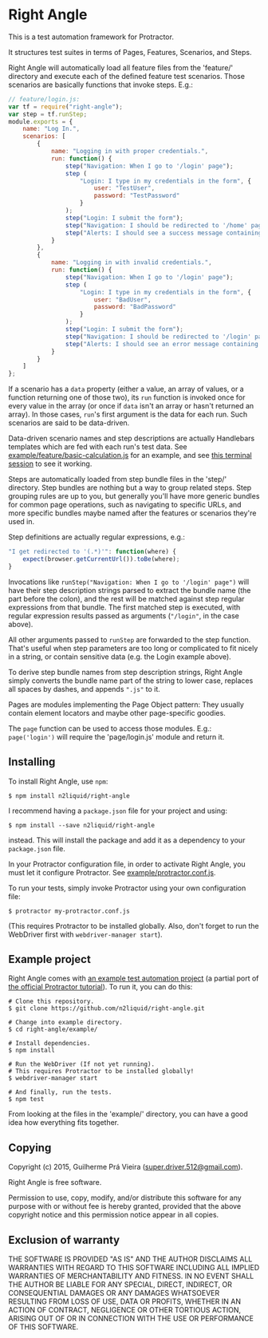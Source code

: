 Right Angle
===

This is a test automation framework for Protractor.

It structures test suites in terms of Pages, Features, Scenarios, and Steps.

Right Angle will automatically load all feature files from the 'feature/' directory and execute each of the defined feature test scenarios. Those scenarios are basically functions that invoke steps. E.g.:

```js
// feature/login.js:
var tf = require("right-angle");
var step = tf.runStep;
module.exports = {
	name: "Log In.",
	scenarios: [
		{
			name: "Logging in with proper credentials.",
			run: function() {
				step("Navigation: When I go to '/login' page");
				step (
					"Login: I type in my credentials in the form", {
						user: "TestUser",
						password: "TestPassword"
					}
				);
				step("Login: I submit the form");
				step("Navigation: I should be redirected to '/home' page");
				step("Alerts: I should see a success message containing the string 'welcome back'");
			}
		},
		{
			name: "Logging in with invalid credentials.",
			run: function() {
				step("Navigation: When I go to '/login' page");
				step (
					"Login: I type in my credentials in the form", {
						user: "BadUser",
						password: "BadPassword"
					}
				);
				step("Login: I submit the form");
				step("Navigation: I should be redirected to '/login' page");
				step("Alerts: I should see an error message containing the string 'invalid user name or password'");
			}
		}
	]
};
```

If a scenario has a `data` property (either a value, an array of values, or a function returning one of those two), its `run` function is invoked once for every value in the array (or once if `data` isn't an array or hasn't returned an array). In those cases, `run`'s first argument is the data for each run. Such scenarios are said to be data-driven.

Data-driven scenario names and step descriptions are actually Handlebars templates which are fed with each run's test data. See [example/feature/basic-calculation.js](example/feature/basic-calculation.js) for an example, and see [this terminal session](http://asciinema.org/a/17703) to see it working.

Steps are automatically loaded from step bundle files in the 'step/' directory. Step bundles are nothing but a way to group related steps. Step grouping rules are up to you, but generally you'll have more generic bundles for common page operations, such as navigating to specific URLs, and more specific bundles maybe named after the features or scenarios they're used in.

Step definitions are actually regular expressions, e.g.:

```js
"I get redirected to '(.*)'": function(where) {
	expect(browser.getCurrentUrl()).toBe(where);
}
```

Invocations like `runStep("Navigation: When I go to '/login' page")` will have their step description strings parsed to extract the bundle name (the part before the colon), and the rest will be matched against step regular expressions from that bundle. The first matched step is executed, with regular expression results passed as arguments (`"/login"`, in the case above).

All other arguments passed to `runStep` are forwarded to the step function. That's useful when step parameters are too long or complicated to fit nicely in a string, or contain sensitive data (e.g. the Login example above).

To derive step bundle names from step description strings, Right Angle simply converts the bundle name part of the string to lower case, replaces all spaces by dashes, and appends `".js"` to it.

Pages are modules implementing the Page Object pattern: They usually contain element locators and maybe other page-specific goodies.

The `page` function can be used to access those modules. E.g.: `page('login')` will require the 'page/login.js' module and return it.

Installing
---

To install Right Angle, use `npm`:

	$ npm install n2liquid/right-angle

I recommend having a `package.json` file for your project and using:

	$ npm install --save n2liquid/right-angle

instead. This will install the package and add it as a dependency to your `package.json` file.

In your Protractor configuration file, in order to activate Right Angle, you must let it configure Protractor. See [example/protractor.conf.js](example/protractor.conf.js).

To run your tests, simply invoke Protractor using your own configuration file:

	$ protractor my-protractor.conf.js

(This requires Protractor to be installed globally. Also, don't forget to run the WebDriver first with `webdriver-manager start`).

Example project
---

Right Angle comes with [an example test automation project](example/) (a partial port of [the official Protractor tutorial](https://angular.github.io/protractor/#/tutorial)). To run it, you can do this:

	# Clone this repository.
	$ git clone https://github.com/n2liquid/right-angle.git

	# Change into example directory.
	$ cd right-angle/example/

	# Install dependencies.
	$ npm install

	# Run the WebDriver (If not yet running).
	# This requires Protractor to be installed globally!
	$ webdriver-manager start

	# And finally, run the tests.
	$ npm test

From looking at the files in the 'example/' directory, you can have a good idea how everything fits together.

Copying
---

Copyright (c) 2015, Guilherme Prá Vieira (super.driver.512@gmail.com).

Right Angle is free software.

Permission to use, copy, modify, and/or distribute this software for any purpose with or without fee is hereby granted, provided that the above copyright notice and this permission notice appear in all copies.

Exclusion of warranty
---

THE SOFTWARE IS PROVIDED "AS IS" AND THE AUTHOR DISCLAIMS ALL WARRANTIES WITH REGARD TO THIS SOFTWARE INCLUDING ALL IMPLIED WARRANTIES OF MERCHANTABILITY AND FITNESS. IN NO EVENT SHALL THE AUTHOR BE LIABLE FOR ANY SPECIAL, DIRECT, INDIRECT, OR CONSEQUENTIAL DAMAGES OR ANY DAMAGES WHATSOEVER RESULTING FROM LOSS OF USE, DATA OR PROFITS, WHETHER IN AN ACTION OF CONTRACT, NEGLIGENCE OR OTHER TORTIOUS ACTION, ARISING OUT OF OR IN CONNECTION WITH THE USE OR PERFORMANCE OF THIS SOFTWARE.
